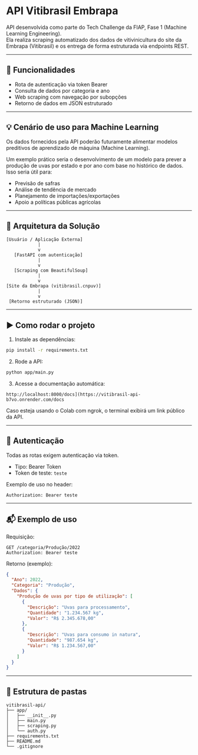 # API Vitibrasil Embrapa

API desenvolvida como parte do Tech Challenge da FIAP, Fase 1 (Machine Learning Engineering).  
Ela realiza scraping automatizado dos dados de vitivinicultura do site da Embrapa (Vitibrasil) e os entrega de forma estruturada via endpoints REST.

---

## 🔧 Funcionalidades

- Rota de autenticação via token Bearer
- Consulta de dados por categoria e ano
- Web scraping com navegação por subopções
- Retorno de dados em JSON estruturado

---

## 💡 Cenário de uso para Machine Learning

Os dados fornecidos pela API poderão futuramente alimentar modelos preditivos de aprendizado de máquina (Machine Learning).

Um exemplo prático seria o desenvolvimento de um modelo para prever a produção de uvas por estado e por ano com base no histórico de dados. Isso seria útil para:
- Previsão de safras
- Análise de tendência de mercado
- Planejamento de importações/exportações
- Apoio a políticas públicas agrícolas

---

## 🧱 Arquitetura da Solução

```
[Usuário / Aplicação Externa]
            |
            v
   [FastAPI com autenticação]
            |
            v
   [Scraping com BeautifulSoup]
            |
            v
[Site da Embrapa (vitibrasil.cnpuv)]
            |
            v
 [Retorno estruturado (JSON)]
```

---

## ▶️ Como rodar o projeto

1. Instale as dependências:
```bash
pip install -r requirements.txt
```

2. Rode a API:
```bash
python app/main.py
```

3. Acesse a documentação automática:
```
http://localhost:8000/docs](https://vitibrasil-api-b7vo.onrender.com/docs
```

Caso esteja usando o Colab com ngrok, o terminal exibirá um link público da API.

---

## 🔐 Autenticação

Todas as rotas exigem autenticação via token.

- Tipo: Bearer Token
- Token de teste: `teste`

Exemplo de uso no header:
```
Authorization: Bearer teste
```

---

## 📬 Exemplo de uso

Requisição:
```
GET /categoria/Produção/2022
Authorization: Bearer teste
```

Retorno (exemplo):
```json
{
  "Ano": 2022,
  "Categoria": "Produção",
  "Dados": {
    "Produção de uvas por tipo de utilização": [
      {
        "Descrição": "Uvas para processamento",
        "Quantidade": "1.234.567 kg",
        "Valor": "R$ 2.345.678,00"
      },
      {
        "Descrição": "Uvas para consumo in natura",
        "Quantidade": "987.654 kg",
        "Valor": "R$ 1.234.567,00"
      }
    ]
  }
}
```

---

## 📁 Estrutura de pastas

```
vitibrasil-api/
├── app/
│   ├── __init__.py
│   ├── main.py
│   ├── scraping.py
│   └── auth.py
├── requirements.txt
├── README.md
└── .gitignore
```
